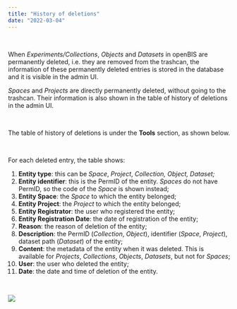 ```yaml
---
title: "History of deletions"
date: "2022-03-04"
---
```


 

When _Experiments/Collections_, _Objects_ and _Datasets_ in openBIS are permanently deleted, i.e. they are removed from the trashcan, the information of these permanently deleted entries is stored in the database and it is visible in the admin UI.

_Spaces_ and _Projects_ are directly permanently deleted, without going to the trashcan. Their information is also shown in the table of history of deletions in the admin UI.

 

The table of history of deletions is under the **Tools** section, as shown below.

 

For each deleted entry, the table shows:

1. **Entity type**: this can be _Space_, _Project_, _Collection, Object, Dataset;_
2. **Entity identifier**: this is the PermID of the entity. _Spaces_ do not have PermID, so the code of the _Space_ is shown instead;
3. **Entity Space**: the _Space_ to which the entity belonged;
4. **Entity Project**: the _Project_ to which the entity belonged;
5. **Entity Registrator**: the user who registered the entity;
6. **Entity Registration Date**: the date of registration of the entity;
7. **Reason**: the reason of deletion of the entity;
8. **Description**: the PermID (_Collection_, _Object_), identifier (_Space_, _Project_),  dataset path (_Dataset_) of the entity;
9. **Content**: the metadata of the entity when it was deleted. This is available for _Projects_, _Collections_, _Objects_, _Datasets_, but not for _Spaces_;
10. **User**: the user who deleted the entity;
11. **Date**: the date and time of deletion of the entity.

 

![](https://openbis.ch/wp-content/uploads/2022/02/history-deletion-1024x507.png)
